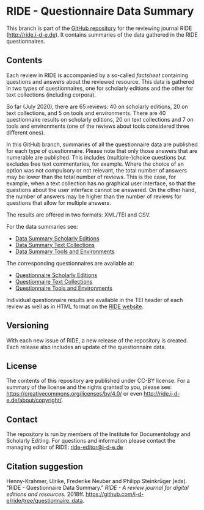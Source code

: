 # RIDE - Questionnaire Data Summary

This branch is part of the [GitHub repository](https://github.com/i-d-e/ride) for the reviewing journal RIDE (http://ride.i-d-e.de). It contains summaries of the data gathered in the RIDE questionnaires.

## Contents
Each review in RIDE is accompanied by a so-called *factsheet* containing questions and answers about the reviewed resource. This data is gathered in two types of questionnaires, one for scholarly editions and the other for text collections (including corpora). 

So far (July 2020), there are 65 reviews: 40 on scholarly editions, 20 on text collections, and 5 on tools and environments. There are 40 questionnaire results on scholarly editions, 20 on text collections and 7 on tools and environments (one of the reviews about tools considered three different ones).

In this GitHub branch, summaries of all the questionnaire data are published for each type of questionnaire. Please note that only those answers that are numerable are published. This includes (multiple-)choice questions but excludes free text commentaries, for example. Where the choice of an option was not compulsory or not relevant, the total number of answers may be lower than the total number of reviews. This is the case, for example, when a text collection has no graphical user interface, so that the questions about the user interface cannot be answered. On the other hand, the number of answers may be higher than the number of reviews for questions that allow for multiple answers.

The results are offered in two formats: XML/TEI and CSV.

For the data summaries see:
* [Data Summary Scholarly Editions](scholarly_editions)
* [Data Summary Text Collections](text_collections)
* [Data Summary Tools and Environments](tools_environments)

The corresponding questionnaires are available at:
* [Questionnaire Scholarly Editions](https://ride.i-d-e.de/data/questionnaire/)
* [Questionnaire Text Collections](https://ride.i-d-e.de/data/questionnaire-text-collections/)
* [Questionnaire Tools and Environments](https://ride.i-d-e.de/data/questionnaire-tools/)

Individual questionnaire results are available in the TEI header of each review as well as in HTML format on the [RIDE website](https://ride.i-d-e.de/).

## Versioning
With each new issue of RIDE, a new release of the repository is created. Each release also includes an update of the questionnaire data.

## License
The contents of this repository are published under CC-BY license. For a summary of the license and the rights granted to you, please see: https://creativecommons.org/licenses/by/4.0/ or even http://ride.i-d-e.de/about/copyright/.

## Contact
The repository is run by members of the Institute for Documentology and Scholarly Editing. For questions and information please contact the managing editor of RIDE: ride-editor@i-d-e.de

## Citation suggestion
Henny-Krahmer, Ulrike, Frederike Neuber and Philipp Steinkrüger (eds). "RIDE - Questionnaire Data Summary." *RIDE - A review journal for digital editions and resources.* 2018ff. https://github.com/i-d-e/ride/tree/questionnaire_data.


